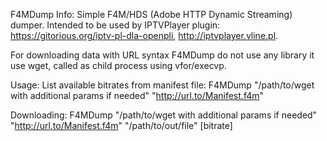 F4MDump
Info:
Simple F4M/HDS (Adobe HTTP Dynamic Streaming) dumper. Intended to be used by IPTVPlayer plugin: https://gitorious.org/iptv-pl-dla-openpli, http://iptvplayer.vline.pl.

For downloading data with URL syntax F4MDump do not use any library it use wget, called as child process using vfor/execvp.

Usage:
List available bitrates from manifest file: F4MDump "/path/to/wget with additional params if needed" "http://url.to/Manifest.f4m"

Downloading: F4MDump "/path/to/wget with additional params if needed" "http://url.to/Manifest.f4m" "/path/to/out/file" [bitrate]

